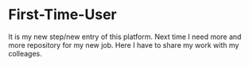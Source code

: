 # First-Time-User
It is my new step/new entry of this platform. Next time I need more and more repository for my new job. Here I have to share my work with my colleages. 
